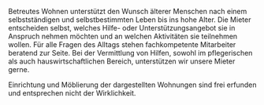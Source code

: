 Betreutes Wohnen unterstützt den Wunsch älterer Menschen nach einem selbstständigen und selbstbestimmten Leben bis ins
hohe Alter. Die Mieter entscheiden selbst, welches Hilfe- oder Unterstützungsangebot sie in Anspruch nehmen möchten und
an welchen Aktivitäten sie teilnehmen wollen. Für alle Fragen des Alltags stehen fachkompetente Mitarbeiter beratend zur
Seite. Bei der Vermittlung von Hilfen, sowohl im pflegerischen als auch hauswirtschaftlichen Bereich, unterstützen wir
unsere Mieter gerne.

Einrichtung und Möblierung der dargestellten Wohnungen sind frei erfunden und entsprechen nicht der Wirklichkeit.